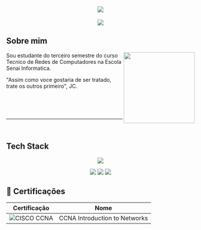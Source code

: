 <h1 align="center">
  <img src="https://capsule-render.vercel.app/api?type=rounded&height=200&color=00FFFF&text=Vitor%20Luis">
</h1>

<p align="center">
   <img src="https://readme-typing-svg.herokuapp.com?font=Fira+Code&duration=6000&pause=2000&color=00FFFF&center=true&vCenter=true&width=435&lines=Infra-estrutura+%7C+Monitoramento">
</p>

## Sobre mim

<img align="right" height="190" src="https://cdn.pixabay.com/animation/2024/07/07/06/32/06-32-28-251_512.gif">

Sou estudante do terceiro semestre do curso Tecnico de Redes de Computadores na Escola Senai Informatica.

"Assim como voce gostaria de ser tratado, trate os outros primeiro", JC.

<br>
<br>
<br>

---

<br>

## Tech Stack

<p align="center">
   <img src="https://skillicons.dev/icons?i=linux,windows,aws,arduino,azure,grafana,nginx,powershell,ubuntu,visualstudio,mint,pr">
<p/>

<p align="center">
   <img src="https://img.shields.io/badge/Ubuntu-E95420?logo=ubuntu&logoColor=white">
   <img src="https://img.shields.io/badge/Linux%20Mint-87CF3E?logo=linuxmint&logoColor=fff">
   <img src="https://img.shields.io/badge/Audacity-0000CC?logo=audacity&logoColor=white">
<p/>




## 🏅 Certificações

| Certificação | Nome |
| --- | --- |
| ![CISCO CCNA](https://img.shields.io/badge/CISCO_CCNA_ITN-T?logo=cisco) | CCNA Introduction to Networks |





